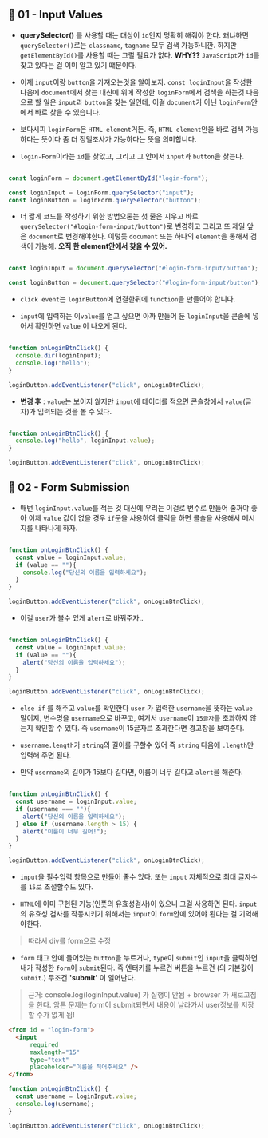  ## 📍 01 - Input Values

* **querySelector()** 를 사용할 때는 대상이 `id`인지 명확히 해줘야 한다. 왜냐하면 `querySelector()`로는 `classname`, `tagname` 모두 검색 가능하니깐. 하지만 `getElementById()`를 사용할 때는 그럴 필요가 없다. **WHY??** `JavaScript`가 `id`를 찾고 있다는 걸 이미 알고 있기 떄문이다.

* 이제 `input`이랑 `button`을 가져오는것을 알아보자. `const loginInput`을 작성한 다음에 `document`에서 찾는 대신에 위에 작성한 `loginForm`에서 검색을 하는것 다음으로 할 일은 `input`과 `button`을 찾는 일인데, 이걸 `document`가 아닌 `loginForm`안에서 바로 찾을 수 있습니다.

* 보다시피 `loginForm`은 `HTML element`거든. 즉, `HTML element`안을 바로 검색 가능하다는 뜻이다 좀 더 정밀조사가 가능하다는 뜻을 의미합니다.

* `login-Form`이라는 `id`를 찾았고, 그리고 그 안에서 `input`과 `button`을 찾는다.

```JavaScript

const loginForm = document.getElementById("login-form");

const loginInput = loginForm.querySelector("input");
const loginButton = loginForm.querySelector("button");

```

* 더 짧게 코드를 작성하기 위한 방법으론는 첫 줄은 지우고 바로 `querySelector("#login-form-input/button")`로 변경하고 그리고 또 제일 앞은 `document`로 변경해야한다. 이렇듯 `document` 또는 하나의 `element`을 통해서 검색이 가능해. **오직 한 element안에서 찾을 수 있어.**

```JavaScript

const loginInput = document.querySelector("#login-form-input/button");

const loginButton = document.querySelector("#login-form-input/button");

```


* `click event`는 `loginButton`에 연결한뒤에 `function`을 만들어야 합니다.

* `input`에 입력하는 이`value`를 얻고 싶으면 아까 만들어 둔 `loginInput`을 콘솔에 넣어서 확인하면 `value` 이 나오게 된다.


```JavaScript

function onLoginBtnClick() {
  console.dir(loginInput);
  console.log("hello");
}

loginButton.addEventListener("click", onLoginBtnClick);

```

* **변경 후** : `value`는 보이지 않지만 `input`에 데이터를 적으면 콘솔창에서 `value`(글자)가 입력되는 것을 볼 수 있다.

```JavaScript

function onLoginBtnClick() {
  console.log("hello", loginInput.value);
}

loginButton.addEventListener("click", onLoginBtnClick);

```

## 📍 02 - Form Submission 

* 매번 `loginInput.value`를 적는 것 대신에 우리는 이걸로 변수로 만들어 줄꺼야 좋아 이제 `value` 값이 없을 경우 `if`문을 사용하여 클릭을 하면 콜솔을 사용해서 메시지를 나타나게 하자. 

```JavaScript

function onLoginBtnClick() {
  const value = loginInput.value;
  if (value == ""){
    console.log("당신의 이름을 입력하세요");
  }
}

loginButton.addEventListener("click", onLoginBtnClick);

```

* 이걸 `user`가 볼수 있게 `alert`로 바꿔주자..

```JavaScript

function onLoginBtnClick() {
  const value = loginInput.value;
  if (value == ""){
    alert("당신의 이름을 입력하세요");
  }
}

loginButton.addEventListener("click", onLoginBtnClick);

```

* `else if` 를 해주고 `value`를 확인한다 `user` 가 입력한 `username`을 뜻하는 `value` 말이지, 변수명을 `username`으로 바꾸고, 여기서 `username`이 `15글자`를 초과하지 않는지 확인할 수 있다. 즉 `username`이 15글자르 초과한다면 경고창을 보여준다. 

* `username.length`가 `string`의 길이를 구할수 있어 즉 `string` 다음에 `.length`만 입력해 주면 된다.

* 만약 `username`의 길이가 15보다 길다면, 이름이 너무 길다고 `alert`을 해준다. 

```JavaScript

function onLoginBtnClick() {
  const username = loginInput.value;
  if (username === ""){
    alert("당신의 이름을 입력하세요");
  } else if (username.length > 15) {
    alert("이름이 너무 길어!");
  }
}

loginButton.addEventListener("click", onLoginBtnClick);

```


* `input`을 필수입력 항목으로 만들어 줄수 있다. 또는 `input` 자체적으로 최대 글자수를 `15`로 조절할수도 있다.

* `HTML`에 이미 구현된 기능(인풋의 유효성검사)이 있으니 그걸 사용하면 된다. `input`의 유효성 검사를 작동시키기 위해서는 `input`이 `form`안에 있어야 된다는 걸 기억해야한다.
>따라서 div를 form으로 수정

* `form` 태그 안에 들어있는 `button`을 누르거나, `type`이 `submit`인 `input`을 클릭하면 내가 작성한 `form`이 `submit`된다. 즉 엔터키를 누르건 버튼을 누르건 (의 기본값이 `submit`.) 무조건 **'submit'** 이 일어난다.
> 근거: console.log(loginInput.value) 가 실행이 안됨 + browser 가 새로고침을 한다.
>암튼 문제는 form이 submit되면서 내용이 날라가서 user정보를 저장할 수가 없게 됨!


```html
<from id = "login-form">
  <input
      required
      maxlength="15" 
      type="text" 
      placeholder="이름을 적어주세요" />
</from> 
```

```JavaScript
function onLoginBtnClick() {
  const username = loginInput.value;
  console.log(username);
}

loginButton.addEventListener("click", onLoginBtnClick);
```